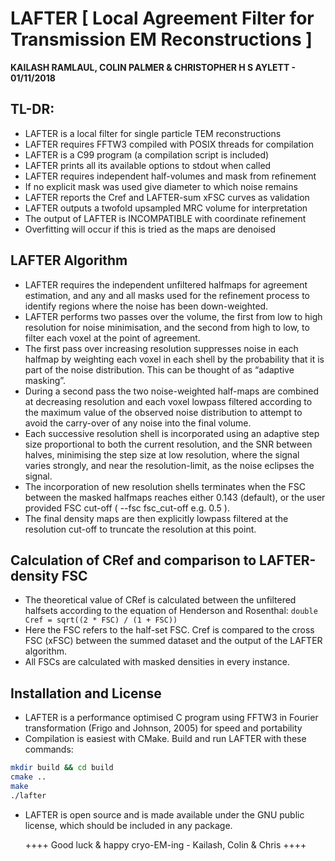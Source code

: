 
# LAFTER [ Local Agreement Filter for Transmission EM Reconstructions ]
__KAILASH RAMLAUL, COLIN PALMER & CHRISTOPHER H S AYLETT - 01/11/2018__


## TL-DR:
- LAFTER is a local filter for single particle TEM reconstructions
- LAFTER requires FFTW3 compiled with POSIX threads for compilation
- LAFTER is a C99 program (a compilation script is included)
- LAFTER prints all its available options to stdout when called
- LAFTER requires independent half-volumes and mask from refinement
- If no explicit mask was used give diameter to which noise remains
- LAFTER reports the Cref and LAFTER-sum xFSC curves as validation
- LAFTER outputs a twofold upsampled MRC volume for interpretation
- The output of LAFTER is INCOMPATIBLE with coordinate refinement
- Overfitting will occur if this is tried as the maps are denoised


## LAFTER Algorithm
- LAFTER requires the independent unfiltered halfmaps for agreement
  estimation, and any and all masks used for the refinement process
  to identify regions where the noise has been down-weighted.
- LAFTER performs two passes over the volume, the first from low to
  high resolution for noise minimisation, and the second from high
  to low, to filter each voxel at the point of agreement.
- The first pass over increasing resolution suppresses noise in each
  halfmap by weighting each voxel in each shell by the probability
  that it is part of the noise distribution. This can be thought of
  as “adaptive masking”.
- During a second pass the two noise-weighted half-maps are combined
  at decreasing resolution and each voxel lowpass filtered according
  to the maximum value of the observed noise distribution to attempt
  to avoid the carry-over of any noise into the final volume.
- Each successive resolution shell is incorporated using an adaptive
  step size proportional to both the current resolution, and the SNR
  between halves, minimising the step size at low resolution, where
  the signal varies strongly, and near the resolution-limit, as the
  noise eclipses the signal.
- The incorporation of new resolution shells terminates when the FSC
  between the masked halfmaps reaches either 0.143 (default), or the
  user provided FSC cut-off ( --fsc fsc_cut-off e.g. 0.5 ).
- The final density maps are then explicitly lowpass filtered at the
  resolution cut-off to truncate the resolution at this point.

## Calculation of CRef and comparison to LAFTER-density FSC
- The theoretical value of CRef is calculated between the unfiltered
  halfsets according to the equation of Henderson and Rosenthal:
           `double Cref = sqrt((2 * FSC) / (1 + FSC))`
- Here the FSC refers to the half-set FSC. Cref is compared to the
  cross FSC (xFSC) between the summed dataset and the output of the
  LAFTER algorithm.
- All FSCs are calculated with masked densities in every instance.

## Installation and License
- LAFTER is a performance optimised C program using FFTW3 in Fourier
  transformation (Frigo and Johnson, 2005) for speed and portability
- Compilation is easiest with CMake. Build and run LAFTER with these
  commands:

```bash
mkdir build && cd build
cmake ..
make
./lafter
```

- LAFTER is open source and is made available under the GNU public
  license, which should be included in any package.

  ++++ Good luck & happy cryo-EM-ing - Kailash, Colin & Chris ++++
